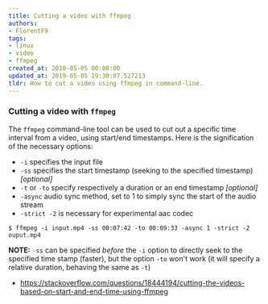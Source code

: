 ```yaml
---
title: Cutting a video with ffmpeg
authors:
- FlorentF9
tags:
- linux
- video
- ffmpeg
created_at: 2010-05-05 00:00:00
updated_at: 2019-05-05 19:30:07.527213
tldr: How to cut a video using ffmpeg in command-line.
---
```


### Cutting a video with `ffmpeg`

The `ffmpeg` command-line tool can be used to cut out a specific time interval from a video, using start/end timestamps. Here is the signification of the necessary options:

* `-i` specifies the input file
* `-ss` specifies the start timestamp (seeking to the specified timestamp) *[optional]*
* `-t` or `-to` specify respectively a duration or an end timestamp *[optional]*
* `-async` audio sync method, set to 1 to simply sync the start of the audio stream 
* `-strict -2` is necessary for experimental aac codec

```shell
$ ffmpeg -i input.mp4 -ss 00:07:42 -to 00:09:33 -async 1 -strict -2 ouput.mp4
```

**NOTE:** `-ss` can be specified *before* the `-i` option to directly seek to the specified time stamp (faster), but the option `-to` won't work (it will specify a relative duration, behaving the same as `-t`)

* https://stackoverflow.com/questions/18444194/cutting-the-videos-based-on-start-and-end-time-using-ffmpeg